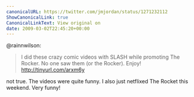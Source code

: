 ```yaml
---
canonicalURL: https://twitter.com/jmjordan/status/1271232112
ShowCanonicalLink: true
CanonicalLinkText: View original on
date: 2009-03-02T22:45:20+00:00
---
```

@rainnwilson:

> I did these crazy comic videos with SLASH while promoting The Rocker.  No one saw them (or the Rocker).  Enjoy!  http://tinyurl.com/arxm6y

not true. The videos were quite funny. I also just netflixed The Rocket this weekend. Very funny!